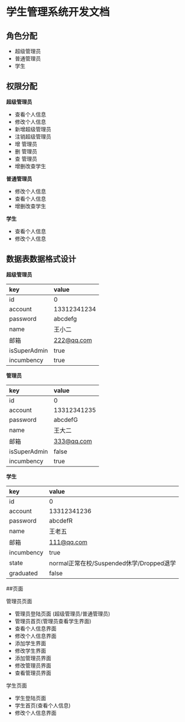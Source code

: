 # 学生管理系统开发文档
## 角色分配

* 超级管理员
* 普通管理员
* 学生

## 权限分配
**超级管理员**

+  查看个人信息
+  修改个人信息
+  新增超级管理员
+  注销超级管理员
+  增 管理员
+  删 管理员
+  查 管理员
+  增删改查学生
   
   
**普通管理员**

+ 修改个人信息
+ 查看个人信息
+ 增删改查学生


**学生**

+ 查看个人信息
+ 修改个人信息

## 数据表数据格式设计

**超级管理员**

|key|value|
|:---|:---|
|id|0|
|account|13312341234|
|password|abcdefg|
|name|王小二|
|邮箱|222@qq.com|
|isSuperAdmin|true|
|incumbency|true|

**管理员**

|key|value|
|:---|:---|
|id|0|
|account|13312341235|
|password|abcdefG|
|name|王大二|
|邮箱|333@qq.com|
|isSuperAdmin|false|
|incumbency|true|

**学生**

|key|value|
|:---|:---|
|id|0|
|account|13312341236|
|password|abcdefR|
|name|王老五|
|邮箱|111@qq.com|
|incumbency|true|
|state|normal正常在校/Suspended休学/Dropped退学|
|graduated|false|

##页面

管理员页面
+ 管理员登陆页面 (超级管理员/普通管理员)
+ 管理员首页(管理员查看学生界面)
+ 查看个人信息界面
+ 修改个人信息界面
+ 添加学生界面
+ 修改学生界面
+ 添加管理员界面
+ 修改管理员界面
+ 查看管理员界面


学生页面

+ 学生登陆页面
+ 学生首页(查看个人信息)
+ 修改个人信息界面    

